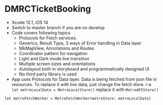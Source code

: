# DMRCTicketBooking
- Xcode 12.1, iOS 14
- Switch to master branch if you are on develop
- Code covers following topics
  - Protocols for Fetch services.
  - Generics, Result Type, 3 ways of Error handling in Data layer
  - MkMapView, Annotations and Routes
  - Coordinator pattern for navigation
  - Light and Dark mode live transition
  - Multiple screen sizes and orientations
  - Autolayout both in storyboard and programmatically designed UI
  - No third party library is used
- App uses Protocols for Data layer. Data is being fetched from json file in resources. To replace it with live data, just change the fetch store. i-e         
`````let metroLocalData = MetroLocalStore()````` replace it with ``````MetroAPIStore()``````

`````let metroFetchWorker = MetroFetchWorker(metroStore: metroLocalData)`````
